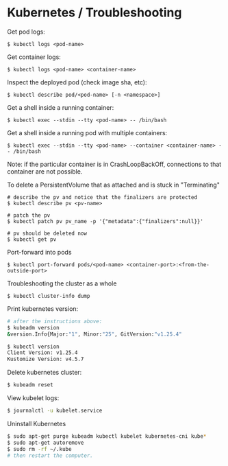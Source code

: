 # Kubernetes / Troubleshooting

Get pod logs:
```
$ kubectl logs <pod-name>
```

Get container logs:
```
$ kubectl logs <pod-name> <container-name>
```

Inspect the deployed pod (check image sha, etc):
```
$ kubectl describe pod/<pod-name> [-n <namespace>]
```

Get a shell inside a running container:
```
$ kubectl exec --stdin --tty <pod-name> -- /bin/bash
```

Get a shell inside a running pod with multiple containers:
```
$ kubectl exec --stdin --tty <pod-name> --container <container-name> -- /bin/bash
```
Note: if the particular container is in CrashLoopBackOff, connections to that container are not possible.

To delete a PersistentVolume that as attached and is stuck in "Terminating"
```
# describe the pv and notice that the finalizers are protected
$ kubectl describe pv <pv-name>

# patch the pv
$ kubectl patch pv pv_name -p '{"metadata":{"finalizers":null}}'

# pv should be deleted now
$ kubectl get pv
```

Port-forward into pods
```
$ kubectl port-forward pods/<pod-name> <container-port>:<from-the-outside-port>
```

Troubleshooting the cluster as a whole
```
$ kubectl cluster-info dump
```

Print kubernetes version:
```bash
# after the instructions above:
$ kubeadm version
&version.Info{Major:"1", Minor:"25", GitVersion:"v1.25.4"

$ kubectl version
Client Version: v1.25.4
Kustomize Version: v4.5.7
```

Delete kubernetes cluster:
```bash
$ kubeadm reset
```

View kubelet logs:
```bash
$ journalctl -u kubelet.service
```

Uninstall Kubernetes
```bash
$ sudo apt-get purge kubeadm kubectl kubelet kubernetes-cni kube*   
$ sudo apt-get autoremove  
$ sudo rm -rf ~/.kube
# then restart the computer.
```

